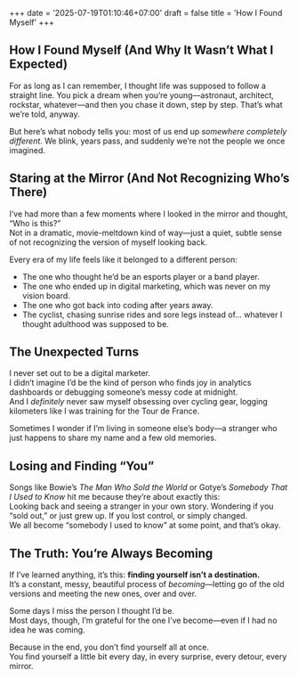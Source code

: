 +++
date = '2025-07-19T01:10:46+07:00'
draft = false
title = 'How I Found Myself'
+++


## How I Found Myself (And Why It Wasn’t What I Expected)

For as long as I can remember, I thought life was supposed to follow a straight line. You pick a dream when you’re young—astronaut, architect, rockstar, whatever—and then you chase it down, step by step. That’s what we’re told, anyway.

But here’s what nobody tells you: most of us end up *somewhere completely different*. We blink, years pass, and suddenly we’re not the people we once imagined.

## Staring at the Mirror (And Not Recognizing Who’s There)

I’ve had more than a few moments where I looked in the mirror and thought, “Who is this?”  
Not in a dramatic, movie-meltdown kind of way—just a quiet, subtle sense of not recognizing the version of myself looking back.

Every era of my life feels like it belonged to a different person:
- The one who thought he’d be an esports player or a band player.
- The one who ended up in digital marketing, which was never on my vision board.
- The one who got back into coding after years away.
- The cyclist, chasing sunrise rides and sore legs instead of… whatever I thought adulthood was supposed to be.

## The Unexpected Turns

I never set out to be a digital marketer.  
I didn’t imagine I’d be the kind of person who finds joy in analytics dashboards or debugging someone’s messy code at midnight.  
And I *definitely* never saw myself obsessing over cycling gear, logging kilometers like I was training for the Tour de France.

Sometimes I wonder if I’m living in someone else’s body—a stranger who just happens to share my name and a few old memories.

## Losing and Finding “You”

Songs like Bowie’s *The Man Who Sold the World* or Gotye’s *Somebody That I Used to Know* hit me because they’re about exactly this:  
Looking back and seeing a stranger in your own story. Wondering if you “sold out,” or just grew up. If you lost control, or simply changed.  
We all become “somebody I used to know” at some point, and that’s okay.

## The Truth: You’re Always Becoming

If I’ve learned anything, it’s this: **finding yourself isn’t a destination.**  
It’s a constant, messy, beautiful process of *becoming*—letting go of the old versions and meeting the new ones, over and over.

Some days I miss the person I thought I’d be.  
Most days, though, I’m grateful for the one I’ve become—even if I had no idea he was coming.

Because in the end, you don’t find yourself all at once.  
You find yourself a little bit every day, in every surprise, every detour, every mirror.
